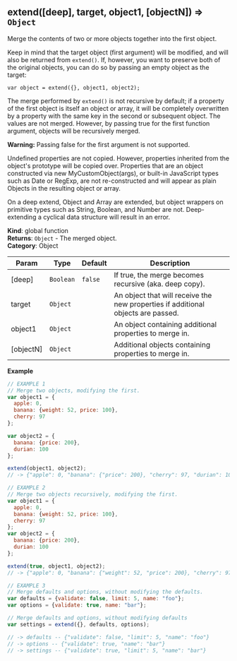 <a name="extend"></a>

## extend([deep], target, object1, [objectN]) ⇒ <code>Object</code>
Merge the contents of two or more objects together into the first object.

Keep in mind that the target object (first argument) will be modified, and will also be returned from `extend()`.
If, however, you want to preserve both of the original objects, you can do so by passing an empty object as the target:

`var object = extend({}, object1, object2);`

The merge performed by `extend()` is not recursive by default; if a property of the first object
is itself an object or array, it will be completely overwritten by a property with the same key
in the second or subsequent object. The values are not merged.
However, by passing true for the first function argument, objects will be recursively merged.

**Warning:** Passing false for the first argument is not supported.

Undefined properties are not copied. However, properties inherited from the object's prototype will be copied over.
Properties that are an object constructed via new MyCustomObject(args), or built-in JavaScript types such as
Date or RegExp, are not re-constructed and will appear as plain Objects in the resulting object or array.

On a deep extend, Object and Array are extended, but object wrappers on primitive types such as
String, Boolean, and Number are not. Deep-extending a cyclical data structure will result in an error.

**Kind**: global function  
**Returns**: <code>Object</code> - The merged object.  
**Category**: Object  

| Param | Type | Default | Description |
| --- | --- | --- | --- |
| [deep] | <code>Boolean</code> | <code>false</code> | If true, the merge becomes recursive (aka. deep copy). |
| target | <code>Object</code> |  | An object that will receive the new properties if additional objects are passed. |
| object1 | <code>Object</code> |  | An object containing additional properties to merge in. |
| [objectN] | <code>Object</code> |  | Additional objects containing properties to merge in. |

**Example**  
```js
// EXAMPLE 1
// Merge two objects, modifying the first.
var object1 = {
  apple: 0,
  banana: {weight: 52, price: 100},
  cherry: 97
};

var object2 = {
  banana: {price: 200},
  durian: 100
};

extend(object1, object2);
// -> {"apple": 0, "banana": {"price": 200}, "cherry": 97, "durian": 100}

// EXAMPLE 2
// Merge two objects recursively, modifying the first.
var object1 = {
  apple: 0,
  banana: {weight: 52, price: 100},
  cherry: 97
};
var object2 = {
  banana: {price: 200},
  durian: 100
};

extend(true, object1, object2);
// -> {"apple": 0, "banana": {"weight": 52, "price": 200}, "cherry": 97, "durian": 100}

// EXAMPLE 3
// Merge defaults and options, without modifying the defaults.
var defaults = {validate: false, limit: 5, name: "foo"};
var options = {validate: true, name: "bar"};

// Merge defaults and options, without modifying defaults
var settings = extend({}, defaults, options);

// -> defaults -- {"validate": false, "limit": 5, "name": "foo"}
// -> options -- {"validate": true, "name": "bar"}
// -> settings -- {"validate": true, "limit": 5, "name": "bar"}
```
